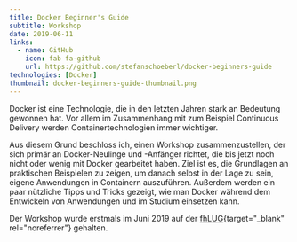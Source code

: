 ```yaml
---
title: Docker Beginner's Guide
subtitle: Workshop
date: 2019-06-11
links:
  - name: GitHub
    icon: fab fa-github
    url: https://github.com/stefanschoeberl/docker-beginners-guide
technologies: [Docker]
thumbnail: docker-beginners-guide-thumbnail.png
---
```


Docker ist eine Technologie, die in den letzten Jahren stark an Bedeutung gewonnen hat.
Vor allem im Zusammenhang mit zum Beispiel Continuous Delivery werden Containertechnologien immer wichtiger.

Aus diesem Grund beschloss ich, einen Workshop zusammenzustellen, der sich primär an Docker-Neulinge und -Anfänger richtet, die bis jetzt noch nicht oder wenig mit Docker gearbeitet haben.
Ziel ist es, die Grundlagen an praktischen Beispielen zu zeigen, um danach selbst in der Lage zu sein, eigene Anwendungen in Containern auszuführen.
Außerdem werden ein paar nützliche Tipps und Tricks gezeigt, wie man Docker während dem Entwickeln von Anwendungen und im Studium einsetzen kann.

Der Workshop wurde erstmals im Juni 2019 auf der [fhLUG](https://fhlug.at/2019/06/workshop-docker-beginners-guide){target="_blank" rel="noreferrer"} gehalten.
